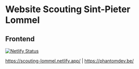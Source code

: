 # Website Scouting Sint-Pieter Lommel

## Frontend

[![Netlify Status](https://api.netlify.com/api/v1/badges/828df058-eb6b-49e5-8c74-37453d85336c/deploy-status)](https://app.netlify.com/sites/scouting-lommel/deploys)

<https://scouting-lommel.netlify.app/> | <https://phantomdev.be/>
